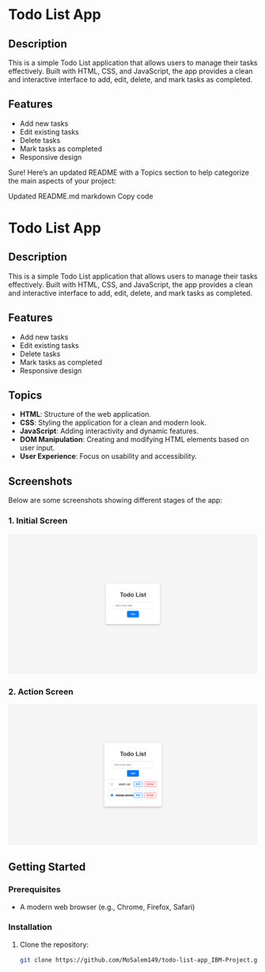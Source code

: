 # Todo List App

## Description
This is a simple Todo List application that allows users to manage their tasks effectively. Built with HTML, CSS, and JavaScript, the app provides a clean and interactive interface to add, edit, delete, and mark tasks as completed.

## Features
- Add new tasks
- Edit existing tasks
- Delete tasks
- Mark tasks as completed
- Responsive design


Sure! Here’s an updated README with a Topics section to help categorize the main aspects of your project:

Updated README.md
markdown
Copy code
# Todo List App

## Description
This is a simple Todo List application that allows users to manage their tasks effectively. Built with HTML, CSS, and JavaScript, the app provides a clean and interactive interface to add, edit, delete, and mark tasks as completed.

## Features
- Add new tasks
- Edit existing tasks
- Delete tasks
- Mark tasks as completed
- Responsive design

## Topics
- **HTML**: Structure of the web application.
- **CSS**: Styling the application for a clean and modern look.
- **JavaScript**: Adding interactivity and dynamic features.
- **DOM Manipulation**: Creating and modifying HTML elements based on user input.
- **User Experience**: Focus on usability and accessibility.
  
## Screenshots

Below are some screenshots showing different stages of the app:

### 1. Initial Screen
![Screenshot of Todo List App](screens/main_screen.png)

### 2. Action Screen
![Screenshot of Todo List App](screens/action_screen.png)

## Getting Started

### Prerequisites
- A modern web browser (e.g., Chrome, Firefox, Safari)

### Installation
1. Clone the repository:
   ```bash
   git clone https://github.com/MoSalem149/todo-list-app_IBM-Project.git
